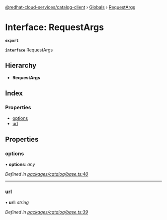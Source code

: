 [@redhat-cloud-services/catalog-client](../README.md) › [Globals](../globals.md) › [RequestArgs](requestargs.md)

# Interface: RequestArgs

**`export`** 

**`interface`** RequestArgs

## Hierarchy

* **RequestArgs**

## Index

### Properties

* [options](requestargs.md#options)
* [url](requestargs.md#url)

## Properties

###  options

• **options**: *any*

*Defined in [packages/catalog/base.ts:40](https://github.com/leSamo/javascript-clients/blob/master/packages/catalog/base.ts#L40)*

___

###  url

• **url**: *string*

*Defined in [packages/catalog/base.ts:39](https://github.com/leSamo/javascript-clients/blob/master/packages/catalog/base.ts#L39)*
